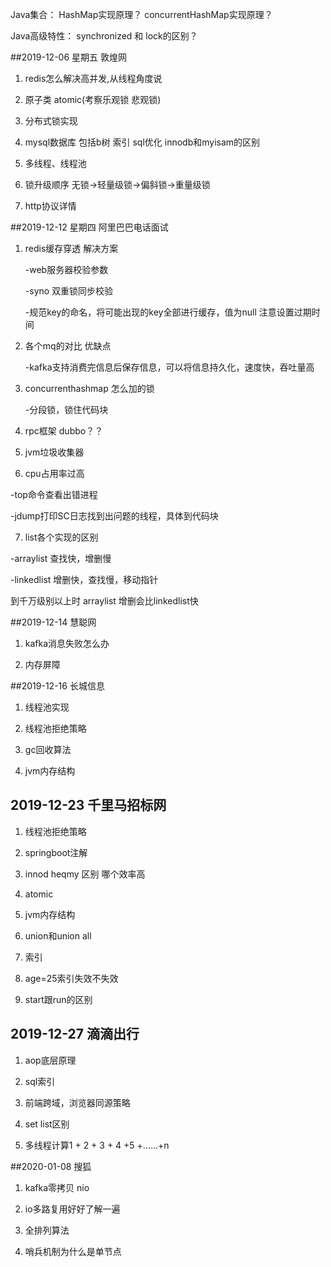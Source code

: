 Java集合：
HashMap实现原理？
concurrentHashMap实现原理？

Java高级特性：
synchronized 和 lock的区别？





##2019-12-06 星期五 敦煌网

1. redis怎么解决高并发,从线程角度说

2. 原子类 atomic(考察乐观锁 悲观锁)

3. 分布式锁实现

4. mysql数据库 包括b树 索引 sql优化 innodb和myisam的区别

5. 多线程、线程池

6. 锁升级顺序 无锁->轻量级锁->偏斜锁->重量级锁

7. http协议详情



##2019-12-12 星期四 阿里巴巴电话面试

1. redis缓存穿透 解决方案

   -web服务器校验参数

   -syno 双重锁同步校验

   -规范key的命名，将可能出现的key全部进行缓存，值为null 注意设置过期时间

2. 各个mq的对比 优缺点

   -kafka支持消费完信息后保存信息，可以将信息持久化，速度快，吞吐量高

3. concurrenthashmap 怎么加的锁

   -分段锁，锁住代码块

4. rpc框架 dubbo？？

 

5. jvm垃圾收集器

6. cpu占用率过高

 -top命令查看出错进程

 -jdump打印SC日志找到出问题的线程，具体到代码块

7. list各个实现的区别

 -arraylist 查找快，增删慢

-linkedlist 增删快，查找慢，移动指针

到千万级别以上时 arraylist 增删会比linkedlist快



##2019-12-14 慧聪网

1. kafka消息失败怎么办

2. 内存屏障



##2019-12-16 长城信息

1. 线程池实现

2. 线程池拒绝策略

3. gc回收算法

4. jvm内存结构



## 2019-12-23 千里马招标网

1. 线程池拒绝策略

2. springboot注解

3. innod heqmy 区别 哪个效率高

4. atomic

5. jvm内存结构

6. union和union all

7. 索引

8. age=25索引失效不失效

9. start跟run的区别



## 2019-12-27 滴滴出行

1. aop底层原理

2. sql索引

3. 前端跨域，浏览器同源策略

4. set list区别
5. 多线程计算1 + 2 + 3 + 4 +5 +......+n





##2020-01-08 搜狐

1. kafka零拷贝 nio

2. io多路复用好好了解一遍

3. 全排列算法

4. 哨兵机制为什么是单节点



